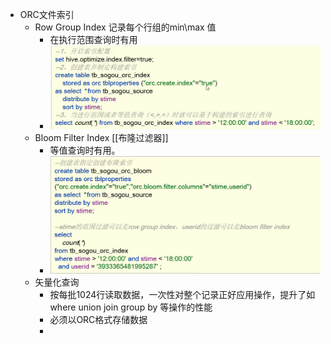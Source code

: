 - ORC文件索引
	- Row Group Index 记录每个行组的min\max 值
		- 在执行范围查询时有用
		- ![image.png](../assets/image_1645949116400_0.png)
	- Bloom Filter Index [[布隆过滤器]]
		- 等值查询时有用。
		- ![image.png](../assets/image_1645949191757_0.png)
	- 矢量化查询
		- 按每批1024行读取数据，一次性对整个记录正好应用操作，提升了如  where union join group by 等操作的性能
		- 必须以ORC格式存储数据
		-